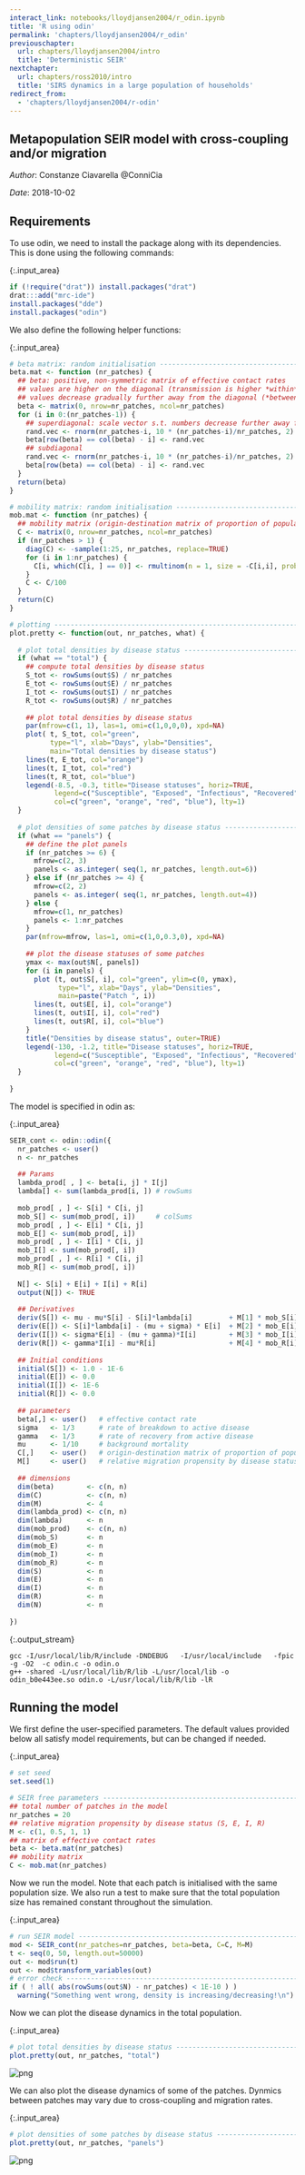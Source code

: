 ```yaml
---
interact_link: notebooks/lloydjansen2004/r_odin.ipynb
title: 'R using odin'
permalink: 'chapters/lloydjansen2004/r_odin'
previouschapter:
  url: chapters/lloydjansen2004/intro
  title: 'Deterministic SEIR'
nextchapter:
  url: chapters/ross2010/intro
  title: 'SIRS dynamics in a large population of households'
redirect_from:
  - 'chapters/lloydjansen2004/r-odin'
---
```


## Metapopulation SEIR model with cross-coupling and/or migration
    
*Author*: Constanze Ciavarella @ConniCia

*Date*: 2018-10-02

## Requirements
To use odin, we need to install the package along with its dependencies. This is done using the following commands:


{:.input_area}
```R
if (!require("drat")) install.packages("drat")
drat:::add("mrc-ide")
install.packages("dde")
install.packages("odin")
```

We also define the following helper functions:


{:.input_area}
```R
# beta matrix: random initialisation -----------------------------------------------------
beta.mat <- function (nr_patches) {
  ## beta: positive, non-symmetric matrix of effective contact rates
  ## values are higher on the diagonal (transmission is higher *within*-patch),
  ## values decrease gradually further away from the diagonal (*between*-patch transmission)
  beta <- matrix(0, nrow=nr_patches, ncol=nr_patches)
  for (i in 0:(nr_patches-1)) {
    ## superdiagonal: scale vector s.t. numbers decrease further away from diagonal
    rand.vec <- rnorm(nr_patches-i, 10 * (nr_patches-i)/nr_patches, 2)
    beta[row(beta) == col(beta) - i] <- rand.vec
    ## subdiagonal
    rand.vec <- rnorm(nr_patches-i, 10 * (nr_patches-i)/nr_patches, 2)
    beta[row(beta) == col(beta) - i] <- rand.vec
  }
  return(beta)
}

# mobility matrix: random initialisation -----------------------------------------------------
mob.mat <- function (nr_patches) {
  ## mobility matrix (origin-destination matrix of proportion of population that travels) #TODO trip counts or relative?
  C <- matrix(0, nrow=nr_patches, ncol=nr_patches)
  if (nr_patches > 1) {
    diag(C) <- -sample(1:25, nr_patches, replace=TRUE)
    for (i in 1:nr_patches) {
      C[i, which(C[i, ] == 0)] <- rmultinom(n = 1, size = -C[i,i], prob = rep(1, nr_patches-1))
    }
    C <- C/100
  }
  return(C)
}

# plotting --------------------------------------------------------------------#
plot.pretty <- function(out, nr_patches, what) {
  
  # plot total densities by disease status --------------------------------------#
  if (what == "total") {
    ## compute total densities by disease status
    S_tot <- rowSums(out$S) / nr_patches
    E_tot <- rowSums(out$E) / nr_patches
    I_tot <- rowSums(out$I) / nr_patches
    R_tot <- rowSums(out$R) / nr_patches
    
    ## plot total densities by disease status
    par(mfrow=c(1, 1), las=1, omi=c(1,0,0,0), xpd=NA)
    plot( t, S_tot, col="green",
          type="l", xlab="Days", ylab="Densities",
          main="Total densities by disease status")
    lines(t, E_tot, col="orange")
    lines(t, I_tot, col="red")
    lines(t, R_tot, col="blue")
    legend(-8.5, -0.3, title="Disease statuses", horiz=TRUE,
           legend=c("Susceptible", "Exposed", "Infectious", "Recovered"),
           col=c("green", "orange", "red", "blue"), lty=1)
  }
  
  # plot densities of some patches by disease status ----------------------------#
  if (what == "panels") {
    ## define the plot panels
    if (nr_patches >= 6) {
      mfrow=c(2, 3)
      panels <- as.integer( seq(1, nr_patches, length.out=6))
    } else if (nr_patches >= 4) {
      mfrow=c(2, 2)
      panels <- as.integer( seq(1, nr_patches, length.out=4))
    } else {
      mfrow=c(1, nr_patches)
      panels <- 1:nr_patches
    }
    par(mfrow=mfrow, las=1, omi=c(1,0,0.3,0), xpd=NA)
    
    ## plot the disease statuses of some patches
    ymax <- max(out$N[, panels])
    for (i in panels) {
      plot (t, out$S[, i], col="green", ylim=c(0, ymax),
            type="l", xlab="Days", ylab="Densities",
            main=paste("Patch ", i))
      lines(t, out$E[, i], col="orange")
      lines(t, out$I[, i], col="red")
      lines(t, out$R[, i], col="blue")
    }
    title("Densities by disease status", outer=TRUE)
    legend(-130, -1.2, title="Disease statuses", horiz=TRUE,
           legend=c("Susceptible", "Exposed", "Infectious", "Recovered"),
           col=c("green", "orange", "red", "blue"), lty=1)
  }
  
}
```

The model is specified in odin as:


{:.input_area}
```R
SEIR_cont <- odin::odin({
  nr_patches <- user()
  n <- nr_patches
  
  ## Params
  lambda_prod[ , ] <- beta[i, j] * I[j]
  lambda[] <- sum(lambda_prod[i, ]) # rowSums
  
  mob_prod[ , ] <- S[i] * C[i, j]
  mob_S[] <- sum(mob_prod[, i])     # colSums
  mob_prod[ , ] <- E[i] * C[i, j]
  mob_E[] <- sum(mob_prod[, i])
  mob_prod[ , ] <- I[i] * C[i, j]
  mob_I[] <- sum(mob_prod[, i])
  mob_prod[ , ] <- R[i] * C[i, j]
  mob_R[] <- sum(mob_prod[, i])
  
  N[] <- S[i] + E[i] + I[i] + R[i]
  output(N[]) <- TRUE
  
  ## Derivatives
  deriv(S[]) <- mu - mu*S[i] - S[i]*lambda[i]         + M[1] * mob_S[i]
  deriv(E[]) <- S[i]*lambda[i] - (mu + sigma) * E[i]  + M[2] * mob_E[i]
  deriv(I[]) <- sigma*E[i] - (mu + gamma)*I[i]        + M[3] * mob_I[i]
  deriv(R[]) <- gamma*I[i] - mu*R[i]                  + M[4] * mob_R[i]
  
  ## Initial conditions
  initial(S[]) <- 1.0 - 1E-6
  initial(E[]) <- 0.0
  initial(I[]) <- 1E-6
  initial(R[]) <- 0.0
  
  ## parameters
  beta[,] <- user()   # effective contact rate
  sigma   <- 1/3      # rate of breakdown to active disease
  gamma   <- 1/3      # rate of recovery from active disease
  mu      <- 1/10     # background mortality
  C[,]    <- user()   # origin-destination matrix of proportion of population that travels
  M[]     <- user()   # relative migration propensity by disease status
  
  ## dimensions
  dim(beta)        <- c(n, n)
  dim(C)           <- c(n, n)
  dim(M)           <- 4
  dim(lambda_prod) <- c(n, n)
  dim(lambda)      <- n
  dim(mob_prod)    <- c(n, n)
  dim(mob_S)       <- n
  dim(mob_E)       <- n
  dim(mob_I)       <- n
  dim(mob_R)       <- n
  dim(S)           <- n
  dim(E)           <- n
  dim(I)           <- n
  dim(R)           <- n
  dim(N)           <- n
  
})
```

{:.output_stream}
```
gcc -I/usr/local/lib/R/include -DNDEBUG   -I/usr/local/include   -fpic  -g -O2  -c odin.c -o odin.o
g++ -shared -L/usr/local/lib/R/lib -L/usr/local/lib -o odin_b0e443ee.so odin.o -L/usr/local/lib/R/lib -lR

```

## Running the model

We first define the user-specified parameters. The default values provided below all satisfy model requirements, but can be changed if needed.


{:.input_area}
```R
# set seed
set.seed(1)

# SEIR free parameters --------------------------------------------------------#
## total number of patches in the model
nr_patches = 20
## relative migration propensity by disease status (S, E, I, R)
M <- c(1, 0.5, 1, 1)
## matrix of effective contact rates
beta <- beta.mat(nr_patches)
## mobility matrix
C <- mob.mat(nr_patches)
```

Now we run the model. Note that each patch is initialised with the same population size. We also run a test to make sure that the total population size has remained constant throughout the simulation.


{:.input_area}
```R
# run SEIR model --------------------------------------------------------------#
mod <- SEIR_cont(nr_patches=nr_patches, beta=beta, C=C, M=M)
t <- seq(0, 50, length.out=50000)
out <- mod$run(t)
out <- mod$transform_variables(out)
# error check -----------------------------------------------------------------#
if ( ! all( abs(rowSums(out$N) - nr_patches) < 1E-10 ) )
  warning("Something went wrong, density is increasing/decreasing!\n")
```

Now we can plot the disease dynamics in the total population.


{:.input_area}
```R
# plot total densities by disease status --------------------------------------#
plot.pretty(out, nr_patches, "total")
```


![png](../../images/chapters/lloydjansen2004/r_odin_12_0.png)


We can also plot the disease dynamics of some of the patches. Dynmics between patches may vary due to cross-coupling and migration rates.


{:.input_area}
```R
# plot densities of some patches by disease status ----------------------------#
plot.pretty(out, nr_patches, "panels")
```


![png](../../images/chapters/lloydjansen2004/r_odin_14_0.png)

